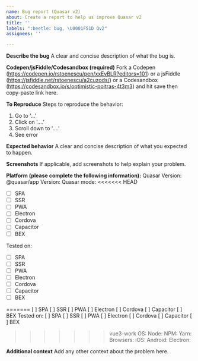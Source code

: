 ```yaml
---
name: Bug report (Quasar v2)
about: Create a report to help us improve Quasar v2
title: ''
labels: ":beetle: bug, \U0001F51D Qv2"
assignees: ''

---
```


**Describe the bug**
A clear and concise description of what the bug is.

**Codepen/jsFiddle/Codesandbox (required)**
Fork a Codepen (https://codepen.io/rstoenescu/pen/xxEvBLR?editors=101) or a jsFiddle (https://jsfiddle.net/rstoenescu/a2cuzods/) or a Codesandbox (https://codesandbox.io/s/optimistic-poitras-4t3m3) and hit save then copy-paste link here.

**To Reproduce**
Steps to reproduce the behavior:
1. Go to '...'
2. Click on '....'
3. Scroll down to '....'
4. See error

**Expected behavior**
A clear and concise description of what you expected to happen.

**Screenshots**
If applicable, add screenshots to help explain your problem.

**Platform (please complete the following information):**
Quasar Version:
@quasar/app Version:
Quasar mode:
<<<<<<< HEAD
  - [ ] SPA
  - [ ] SSR
  - [ ] PWA
  - [ ] Electron
  - [ ] Cordova
  - [ ] Capacitor
  - [ ] BEX

Tested on:
  - [ ] SPA
  - [ ] SSR
  - [ ] PWA
  - [ ] Electron
  - [ ] Cordova
  - [ ] Capacitor
  - [ ] BEX

=======
  [ ] SPA
  [ ] SSR
  [ ] PWA
  [ ] Electron
  [ ] Cordova
  [ ] Capacitor
  [ ] BEX
Tested on:
  [ ] SPA
  [ ] SSR
  [ ] PWA
  [ ] Electron
  [ ] Cordova
  [ ] Capacitor
  [ ] BEX
>>>>>>> vue3-work
OS:
Node:
NPM:
Yarn:
Browsers:
iOS:
Android:
Electron:

**Additional context**
Add any other context about the problem here.
